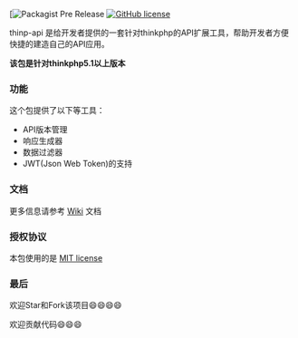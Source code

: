
[![Packagist Pre Release](https://img.shields.io/badge/packagist-v1.0.0--beta1-orange.svg)
[![GitHub license](https://img.shields.io/badge/license-MIT-blue.svg)](https://raw.githubusercontent.com/czewail/thinp-api/master/LICENSE)

thinp-api 是给开发者提供的一套针对thinkphp的API扩展工具，帮助开发者方便快捷的建造自己的API应用。

**该包是针对thinkphp5.1以上版本**

### 功能

这个包提供了以下等工具：
- API版本管理
- 响应生成器
- 数据过滤器
- JWT(Json Web Token)的支持

### 文档
更多信息请参考 [Wiki](https://github.com/czewail/thinp-api/wiki) 文档

### 授权协议

本包使用的是 [MIT license](LICENSE)

### 最后

欢迎Star和Fork该项目😄😄😄😄

欢迎贡献代码😄😄😄